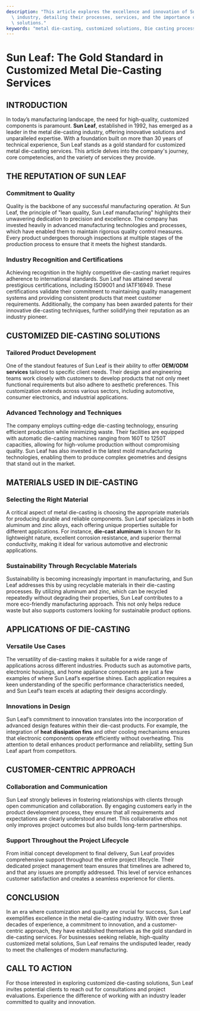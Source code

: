 ```yaml
---
description: "This article explores the excellence and innovation of Sun Leaf in the metal die-casting\
  \ industry, detailing their processes, services, and the importance of customized\
  \ solutions."
keywords: "metal die-casting, customized solutions, Die casting process, Die-cast aluminum"
---
```

# Sun Leaf: The Gold Standard in Customized Metal Die-Casting Services

## INTRODUCTION

In today’s manufacturing landscape, the need for high-quality, customized components is paramount. **Sun Leaf**, established in 1992, has emerged as a leader in the metal die-casting industry, offering innovative solutions and unparalleled expertise. With a foundation built on more than 30 years of technical experience, Sun Leaf stands as a gold standard for customized metal die-casting services. This article delves into the company's journey, core competencies, and the variety of services they provide.

## THE REPUTATION OF SUN LEAF

### Commitment to Quality

Quality is the backbone of any successful manufacturing operation. At Sun Leaf, the principle of "lean quality, Sun Leaf manufacturing" highlights their unwavering dedication to precision and excellence. The company has invested heavily in advanced manufacturing technologies and processes, which have enabled them to maintain rigorous quality control measures. Every product undergoes thorough inspections at multiple stages of the production process to ensure that it meets the highest standards.

### Industry Recognition and Certifications

Achieving recognition in the highly competitive die-casting market requires adherence to international standards. Sun Leaf has attained several prestigious certifications, including ISO9001 and IATF16949. These certifications validate their commitment to maintaining quality management systems and providing consistent products that meet customer requirements. Additionally, the company has been awarded patents for their innovative die-casting techniques, further solidifying their reputation as an industry pioneer.

## CUSTOMIZED DIE-CASTING SOLUTIONS

### Tailored Product Development

One of the standout features of Sun Leaf is their ability to offer **OEM/ODM services** tailored to specific client needs. Their design and engineering teams work closely with customers to develop products that not only meet functional requirements but also adhere to aesthetic preferences. This customization extends across various sectors, including automotive, consumer electronics, and industrial applications.

### Advanced Technology and Techniques

The company employs cutting-edge die-casting technology, ensuring efficient production while minimizing waste. Their facilities are equipped with automatic die-casting machines ranging from 160T to 1250T capacities, allowing for high-volume production without compromising quality. Sun Leaf has also invested in the latest mold manufacturing technologies, enabling them to produce complex geometries and designs that stand out in the market.

## MATERIALS USED IN DIE-CASTING

### Selecting the Right Material

A critical aspect of metal die-casting is choosing the appropriate materials for producing durable and reliable components. Sun Leaf specializes in both aluminum and zinc alloys, each offering unique properties suitable for different applications. For instance, **die-cast aluminum** is known for its lightweight nature, excellent corrosion resistance, and superior thermal conductivity, making it ideal for various automotive and electronic applications. 

### Sustainability Through Recyclable Materials

Sustainability is becoming increasingly important in manufacturing, and Sun Leaf addresses this by using recyclable materials in their die-casting processes. By utilizing aluminum and zinc, which can be recycled repeatedly without degrading their properties, Sun Leaf contributes to a more eco-friendly manufacturing approach. This not only helps reduce waste but also supports customers looking for sustainable product options.

## APPLICATIONS OF DIE-CASTING

### Versatile Use Cases

The versatility of die-casting makes it suitable for a wide range of applications across different industries. Products such as automotive parts, electronic housings, and home appliance components are just a few examples of where Sun Leaf’s expertise shines. Each application requires a keen understanding of the specific performance characteristics needed, and Sun Leaf’s team excels at adapting their designs accordingly.

### Innovations in Design

Sun Leaf’s commitment to innovation translates into the incorporation of advanced design features within their die-cast products. For example, the integration of **heat dissipation fins** and other cooling mechanisms ensures that electronic components operate efficiently without overheating. This attention to detail enhances product performance and reliability, setting Sun Leaf apart from competitors.

## CUSTOMER-CENTRIC APPROACH

### Collaboration and Communication

Sun Leaf strongly believes in fostering relationships with clients through open communication and collaboration. By engaging customers early in the product development process, they ensure that all requirements and expectations are clearly understood and met. This collaborative ethos not only improves project outcomes but also builds long-term partnerships.

### Support Throughout the Project Lifecycle

From initial concept development to final delivery, Sun Leaf provides comprehensive support throughout the entire project lifecycle. Their dedicated project management team ensures that timelines are adhered to, and that any issues are promptly addressed. This level of service enhances customer satisfaction and creates a seamless experience for clients.

## CONCLUSION

In an era where customization and quality are crucial for success, Sun Leaf exemplifies excellence in the metal die-casting industry. With over three decades of experience, a commitment to innovation, and a customer-centric approach, they have established themselves as the gold standard in die-casting services. For businesses seeking reliable, high-quality customized metal solutions, Sun Leaf remains the undisputed leader, ready to meet the challenges of modern manufacturing.

## CALL TO ACTION

For those interested in exploring customized die-casting solutions, Sun Leaf invites potential clients to reach out for consultations and project evaluations. Experience the difference of working with an industry leader committed to quality and innovation.
